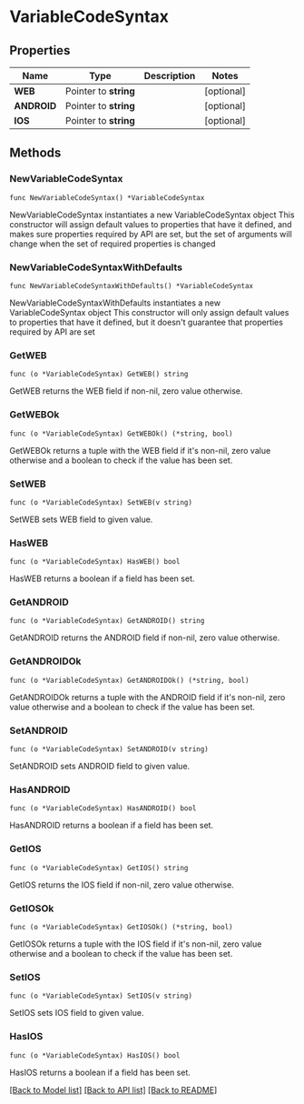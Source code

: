 # VariableCodeSyntax

## Properties

Name | Type | Description | Notes
------------ | ------------- | ------------- | -------------
**WEB** | Pointer to **string** |  | [optional] 
**ANDROID** | Pointer to **string** |  | [optional] 
**IOS** | Pointer to **string** |  | [optional] 

## Methods

### NewVariableCodeSyntax

`func NewVariableCodeSyntax() *VariableCodeSyntax`

NewVariableCodeSyntax instantiates a new VariableCodeSyntax object
This constructor will assign default values to properties that have it defined,
and makes sure properties required by API are set, but the set of arguments
will change when the set of required properties is changed

### NewVariableCodeSyntaxWithDefaults

`func NewVariableCodeSyntaxWithDefaults() *VariableCodeSyntax`

NewVariableCodeSyntaxWithDefaults instantiates a new VariableCodeSyntax object
This constructor will only assign default values to properties that have it defined,
but it doesn't guarantee that properties required by API are set

### GetWEB

`func (o *VariableCodeSyntax) GetWEB() string`

GetWEB returns the WEB field if non-nil, zero value otherwise.

### GetWEBOk

`func (o *VariableCodeSyntax) GetWEBOk() (*string, bool)`

GetWEBOk returns a tuple with the WEB field if it's non-nil, zero value otherwise
and a boolean to check if the value has been set.

### SetWEB

`func (o *VariableCodeSyntax) SetWEB(v string)`

SetWEB sets WEB field to given value.

### HasWEB

`func (o *VariableCodeSyntax) HasWEB() bool`

HasWEB returns a boolean if a field has been set.

### GetANDROID

`func (o *VariableCodeSyntax) GetANDROID() string`

GetANDROID returns the ANDROID field if non-nil, zero value otherwise.

### GetANDROIDOk

`func (o *VariableCodeSyntax) GetANDROIDOk() (*string, bool)`

GetANDROIDOk returns a tuple with the ANDROID field if it's non-nil, zero value otherwise
and a boolean to check if the value has been set.

### SetANDROID

`func (o *VariableCodeSyntax) SetANDROID(v string)`

SetANDROID sets ANDROID field to given value.

### HasANDROID

`func (o *VariableCodeSyntax) HasANDROID() bool`

HasANDROID returns a boolean if a field has been set.

### GetIOS

`func (o *VariableCodeSyntax) GetIOS() string`

GetIOS returns the IOS field if non-nil, zero value otherwise.

### GetIOSOk

`func (o *VariableCodeSyntax) GetIOSOk() (*string, bool)`

GetIOSOk returns a tuple with the IOS field if it's non-nil, zero value otherwise
and a boolean to check if the value has been set.

### SetIOS

`func (o *VariableCodeSyntax) SetIOS(v string)`

SetIOS sets IOS field to given value.

### HasIOS

`func (o *VariableCodeSyntax) HasIOS() bool`

HasIOS returns a boolean if a field has been set.


[[Back to Model list]](../README.md#documentation-for-models) [[Back to API list]](../README.md#documentation-for-api-endpoints) [[Back to README]](../README.md)



